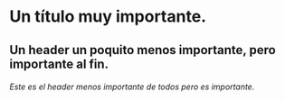 # Un título muy importante.
## Un header un poquito menos importante, pero importante al fin.
###### Este es el header menos importante de todos pero es importante.
